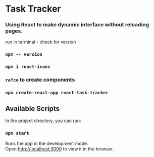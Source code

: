 # Task Tracker 

### Using React to make dynamic interface without reloading pages. 

run in terminal - check for version 
### `npm -- version`

### `npm i react-icons`

### `rafce` to create components 

### `npx create-react-app react-task-tracker`

## Available Scripts

In the project directory, you can run:

### `npm start`

Runs the app in the development mode.\
Open [http://localhost:3000](http://localhost:3000) to view it in the browser.


